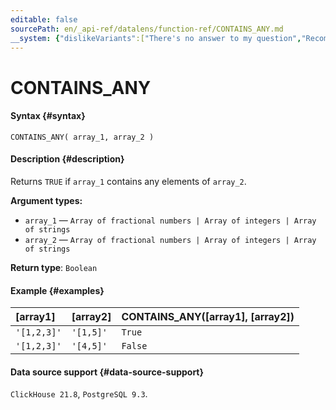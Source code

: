 ```yaml
---
editable: false
sourcePath: en/_api-ref/datalens/function-ref/CONTAINS_ANY.md
__system: {"dislikeVariants":["There's no answer to my question","Recommendations aren't helpful","Content does not match the title","Other"]}
---
```


# CONTAINS_ANY



#### Syntax {#syntax}


```
CONTAINS_ANY( array_1, array_2 )
```

#### Description {#description}
Returns `TRUE` if `array_1` contains any elements of `array_2`.

**Argument types:**
- `array_1` — `Array of fractional numbers | Array of integers | Array of strings`
- `array_2` — `Array of fractional numbers | Array of integers | Array of strings`


**Return type**: `Boolean`

#### Example {#examples}



| **[array1]**   | **[array2]**   | **CONTAINS_ANY([array1], [array2])**   |
|:---------------|:---------------|:---------------------------------------|
| `'[1,2,3]'`    | `'[1,5]'`      | `True`                                 |
| `'[1,2,3]'`    | `'[4,5]'`      | `False`                                |




#### Data source support {#data-source-support}

`ClickHouse 21.8`, `PostgreSQL 9.3`.
